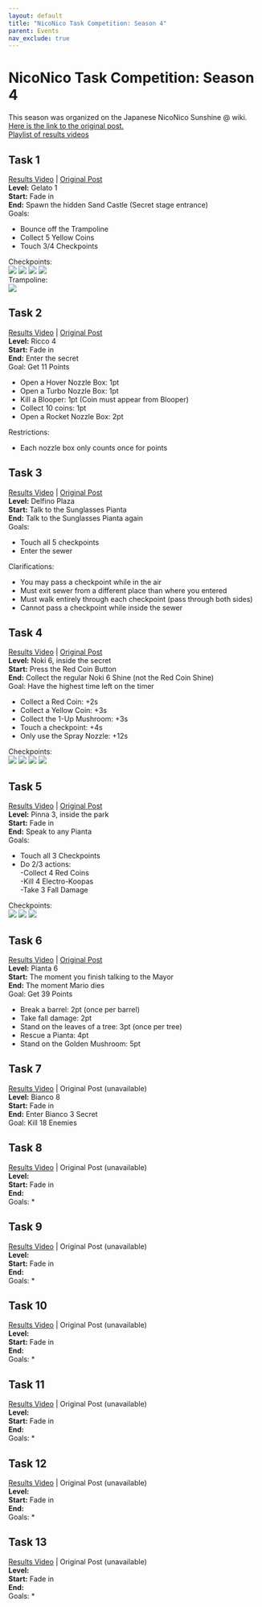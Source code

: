 ```yaml
---
layout: default
title: "NicoNico Task Competition: Season 4"
parent: Events
nav_exclude: true
---
```

# NicoNico Task Competition: Season 4
This season was organized on the Japanese NicoNico Sunshine @ wiki.  
[Here is the link to the original post.](https://www49.atwiki.jp/mario-sunshine/pages/68.html)  
[Playlist of results videos](https://www.youtube.com/playlist?list=PLDQn8zHkFza_TvN_hhPjA0n780zfDiLPP)  

## Task 1
[Results Video](https://www.youtube.com/watch?v=wZ1y4qTgGWA) | [Original Post](https://www49.atwiki.jp/mario-sunshine/pages/69.html)  
**Level:** Gelato 1  
**Start:** Fade in  
**End:** Spawn the hidden Sand Castle (Secret stage entrance)  
Goals: 
* Bounce off the Trampoline
* Collect 5 Yellow Coins
* Touch 3/4 Checkpoints

Checkpoints:  
<img src="/sms-guide/assets/task/s04t01-1.png"/> <img src="/sms-guide/assets/task/s04t01-2.png"/> <img src="/sms-guide/assets/task/s04t01-3.png"/> <img src="/sms-guide/assets/task/s04t01-4.png"/>  
Trampoline:  
<img src="/sms-guide/assets/task/s04t01-5.png"/>  

## Task 2
[Results Video](https://www.youtube.com/watch?v=vcO9AUqRRWg) | [Original Post](https://www49.atwiki.jp/mario-sunshine/pages/70.html)  
**Level:** Ricco 4  
**Start:** Fade in  
**End:** Enter the secret  
Goal: Get 11 Points
* Open a Hover Nozzle Box: 1pt
* Open a Turbo Nozzle Box: 1pt
* Kill a Blooper: 1pt (Coin must appear from Blooper)
* Collect 10 coins: 1pt
* Open a Rocket Nozzle Box: 2pt

Restrictions:
* Each nozzle box only counts once for points

## Task 3
[Results Video](https://www.youtube.com/watch?v=CXxKcfhI0L0) | [Original Post](https://www49.atwiki.jp/mario-sunshine/pages/71.html)  
**Level:** Delfino Plaza  
**Start:** Talk to the Sunglasses Pianta  
**End:** Talk to the Sunglasses Pianta again  
Goals: 
* Touch all 5 checkpoints
* Enter the sewer

Clarifications:
* You may pass a checkpoint while in the air
* Must exit sewer from a different place than where you entered
* Must walk entirely through each checkpoint (pass through both sides)
* Cannot pass a checkpoint while inside the sewer

## Task 4
[Results Video](https://www.youtube.com/watch?v=ly_BsxI6msU) | [Original Post](https://www49.atwiki.jp/mario-sunshine/pages/72.html)  
**Level:** Noki 6, inside the secret  
**Start:** Press the Red Coin Button  
**End:** Collect the regular Noki 6 Shine (not the Red Coin Shine)  
Goal: Have the highest time left on the timer
* Collect a Red Coin: +2s
* Collect a Yellow Coin: +3s
* Collect the 1-Up Mushroom: +3s
* Touch a checkpoint: +4s
* Only use the Spray Nozzle: +12s

Checkpoints:  
<img src="/sms-guide/assets/task/s04t04-1.png"/> <img src="/sms-guide/assets/task/s04t04-2.png"/> <img src="/sms-guide/assets/task/s04t04-3.png"/> <img src="/sms-guide/assets/task/s04t04-4.png"/>  

## Task 5
[Results Video](https://www.youtube.com/watch?v=g0Ez5owg-yo) | [Original Post](https://www49.atwiki.jp/mario-sunshine/pages/73.html)  
**Level:** Pinna 3, inside the park  
**Start:** Fade in  
**End:** Speak to any Pianta  
Goals:  
* Touch all 3 Checkpoints  
* Do 2/3 actions:  
	-Collect 4 Red Coins  
	-Kill 4 Electro-Koopas  
	-Take 3 Fall Damage  

Checkpoints:  
<img src="/sms-guide/assets/task/s04t05-1.png"/> <img src="/sms-guide/assets/task/s04t05-2.png"/> <img src="/sms-guide/assets/task/s04t05-3.png"/>  

## Task 6
[Results Video](https://www.youtube.com/watch?v=s4W0dE1a994) | [Original Post](https://www49.atwiki.jp/mario-sunshine/pages/74.html)  
**Level:** Pianta 6  
**Start:** The moment you finish talking to the Mayor  
**End:** The moment Mario dies  
Goal: Get 39 Points
* Break a barrel: 2pt (once per barrel)
* Take fall damage: 2pt
* Stand on the leaves of a tree: 3pt (once per tree)
* Rescue a Pianta: 4pt
* Stand on the Golden Mushroom: 5pt

## Task 7
[Results Video](https://www.youtube.com/watch?v=emkg4JUW8jI) | Original Post (unavailable)  
**Level:** Bianco 8  
**Start:** Fade in  
**End:** Enter Bianco 3 Secret  
Goal: Kill 18 Enemies

## Task 8
[Results Video](https://www.youtube.com/watch?v=SsbMipzi4RQ) | Original Post (unavailable)  
**Level:**   
**Start:** Fade in  
**End:**   
Goals: 
* 

## Task 9
[Results Video](https://www.youtube.com/watch?v=OAaufK0O_FU) | Original Post (unavailable)  
**Level:**  
**Start:** Fade in  
**End:**  
Goals: 
* 

## Task 10
[Results Video](https://www.youtube.com/watch?v=nhHwiWDGsb0) | Original Post (unavailable)  
**Level:**  
**Start:** Fade in  
**End:**  
Goals: 
* 

## Task 11
[Results Video](https://www.youtube.com/watch?v=47IEL9BNndM) | Original Post (unavailable)  
**Level:**  
**Start:** Fade in  
**End:**  
Goals: 
* 

## Task 12
[Results Video](https://www.youtube.com/watch?v=l523AIgqLd4) | Original Post (unavailable)  
**Level:**  
**Start:** Fade in  
**End:**  
Goals: 
* 

## Task 13
[Results Video](https://www.youtube.com/watch?v=QYtcztdSVvk) | Original Post (unavailable)  
**Level:**  
**Start:** Fade in  
**End:**  
Goals: 
*
